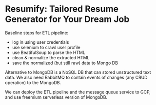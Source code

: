 # Resumify: Tailored Resume Generator for Your Dream Job

Baseline steps for ETL pipeline:
- log in using user credentials
- use selenium to crawl user profile
- use BeatifulSoup to parse the HTML
- clean & normalize the extracted HTML
- save the normalized (but still raw) data to Mongo DB

Alternative to MongoDB is a NoSQL DB that can stored unstructured text data. We also need RabbitMQ to contain events of changes (any CRUD operation) to the MongoDB.

We can deploy the ETL pipeline and the message queue service to GCP, and use freemium serverless version of MongoDB.
